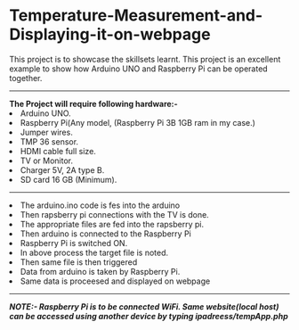 <h1> Temperature-Measurement-and-Displaying-it-on-webpage </h1>
This project is to showcase the skillsets learnt. This project is an excellent example to show how Arduino UNO and Raspberry Pi can be operated together.
<hr>
<b> The Project will require following hardware:-</b>
    <li>Arduino UNO.</li>
    <li>Raspberry Pi(Any model, (Raspberry Pi 3B 1GB ram in my case.)</li>
    <li>Jumper wires.</li>
    <li>TMP 36 sensor.</li>
    <li>HDMI cable full size.</li>
    <li>TV or Monitor.</li>
    <li>Charger 5V, 2A type B.</li>
    <li>SD card 16 GB (Minimum).</li>
<hr>
<li>The arduino.ino code is fes into the arduino</li>
<li>Then rapsberry pi connections with the TV is done.</li>
<li>The appropriate files are fed into the rapsberry pi.</li>
<li>Then arduino is connected to the Raspberry Pi</li>
<li>Raspberry Pi is switched ON.</li>
<li>In above process the target file is noted.</li>
<li>Then same file is then triggered</li>
<li>Data from arduino is taken by Raspberry Pi.</li>
<li>Same data is proceesed and displayed on webpage</li>
<hr>
<b><i>NOTE:- Raspberry Pi is to be connected WiFi. Same website(local host) can be accessed using another device by typing ipadreess/tempApp.php</i></b>
